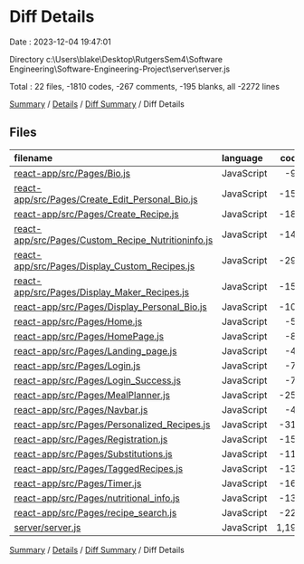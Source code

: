 # Diff Details

Date : 2023-12-04 19:47:01

Directory c:\\Users\\blake\\Desktop\\RutgersSem4\\Software Engineering\\Software-Engineering-Project\\server\\server.js

Total : 22 files,  -1810 codes, -267 comments, -195 blanks, all -2272 lines

[Summary](results.md) / [Details](details.md) / [Diff Summary](diff.md) / Diff Details

## Files
| filename | language | code | comment | blank | total |
| :--- | :--- | ---: | ---: | ---: | ---: |
| [react-app/src/Pages/Bio.js](/react-app/src/Pages/Bio.js) | JavaScript | -94 | -9 | -23 | -126 |
| [react-app/src/Pages/Create_Edit_Personal_Bio.js](/react-app/src/Pages/Create_Edit_Personal_Bio.js) | JavaScript | -154 | -19 | -25 | -198 |
| [react-app/src/Pages/Create_Recipe.js](/react-app/src/Pages/Create_Recipe.js) | JavaScript | -181 | -45 | -19 | -245 |
| [react-app/src/Pages/Custom_Recipe_Nutritioninfo.js](/react-app/src/Pages/Custom_Recipe_Nutritioninfo.js) | JavaScript | -143 | -16 | -16 | -175 |
| [react-app/src/Pages/Display_Custom_Recipes.js](/react-app/src/Pages/Display_Custom_Recipes.js) | JavaScript | -292 | -54 | -59 | -405 |
| [react-app/src/Pages/Display_Maker_Recipes.js](/react-app/src/Pages/Display_Maker_Recipes.js) | JavaScript | -152 | -25 | -35 | -212 |
| [react-app/src/Pages/Display_Personal_Bio.js](/react-app/src/Pages/Display_Personal_Bio.js) | JavaScript | -109 | -11 | -22 | -142 |
| [react-app/src/Pages/Home.js](/react-app/src/Pages/Home.js) | JavaScript | -53 | -4 | -16 | -73 |
| [react-app/src/Pages/HomePage.js](/react-app/src/Pages/HomePage.js) | JavaScript | -82 | -32 | -10 | -124 |
| [react-app/src/Pages/Landing_page.js](/react-app/src/Pages/Landing_page.js) | JavaScript | -46 | 0 | -3 | -49 |
| [react-app/src/Pages/Login.js](/react-app/src/Pages/Login.js) | JavaScript | -78 | -10 | -10 | -98 |
| [react-app/src/Pages/Login_Success.js](/react-app/src/Pages/Login_Success.js) | JavaScript | -77 | -23 | -22 | -122 |
| [react-app/src/Pages/MealPlanner.js](/react-app/src/Pages/MealPlanner.js) | JavaScript | -258 | -30 | -43 | -331 |
| [react-app/src/Pages/Navbar.js](/react-app/src/Pages/Navbar.js) | JavaScript | -41 | 0 | -15 | -56 |
| [react-app/src/Pages/Personalized_Recipes.js](/react-app/src/Pages/Personalized_Recipes.js) | JavaScript | -315 | -55 | -55 | -425 |
| [react-app/src/Pages/Registration.js](/react-app/src/Pages/Registration.js) | JavaScript | -157 | -17 | -16 | -190 |
| [react-app/src/Pages/Substitutions.js](/react-app/src/Pages/Substitutions.js) | JavaScript | -118 | -7 | -11 | -136 |
| [react-app/src/Pages/TaggedRecipes.js](/react-app/src/Pages/TaggedRecipes.js) | JavaScript | -135 | -17 | -33 | -185 |
| [react-app/src/Pages/Timer.js](/react-app/src/Pages/Timer.js) | JavaScript | -168 | 0 | -22 | -190 |
| [react-app/src/Pages/nutritional_info.js](/react-app/src/Pages/nutritional_info.js) | JavaScript | -136 | -14 | -17 | -167 |
| [react-app/src/Pages/recipe_search.js](/react-app/src/Pages/recipe_search.js) | JavaScript | -220 | -19 | -51 | -290 |
| [server/server.js](/server/server.js) | JavaScript | 1,199 | 140 | 328 | 1,667 |

[Summary](results.md) / [Details](details.md) / [Diff Summary](diff.md) / Diff Details